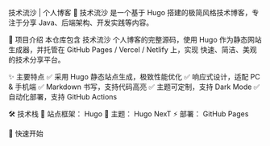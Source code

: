技术流沙 | 个人博客
🚀 技术流沙 是一个基于 Hugo 搭建的极简风格技术博客，专注于分享 Java、后端架构、开发实践等内容。

🌟 项目介绍
本仓库包含 技术流沙 个人博客的完整源码，使用 Hugo 作为静态网站生成器，并托管在 GitHub Pages / Vercel / Netlify 上，实现 快速、简洁、美观 的技术分享平台。

✨ 主要特点
✅ 采用 Hugo 静态站点生成，极致性能优化
✅ 响应式设计，适配 PC & 手机端
✅ Markdown 书写，支持代码高亮
✅ 主题可定制，支持 Dark Mode
✅ 自动化部署，支持 GitHub Actions

🛠 技术栈
🚀 站点框架： Hugo
🎨 主题： Hugo NexT
⚡ 部署： GitHub Pages 

🚀 快速开始
